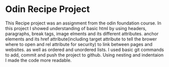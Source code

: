 # Odin Recipe Project 

This Recipe project was an assignment from the odin foundation course.
In this project I showed understanding of basic html by using headers, paragraphs, break tags, image elments and its different attributes. anchor elements and its href attribute(including target attribute to tell the brower where to open and rel attribute for security) to link between pages and websites. as well as ordered and unordered lists.
I used basic git commands to add, commit and push the project to github.
Using nesting and indentaion I made the code more readable.